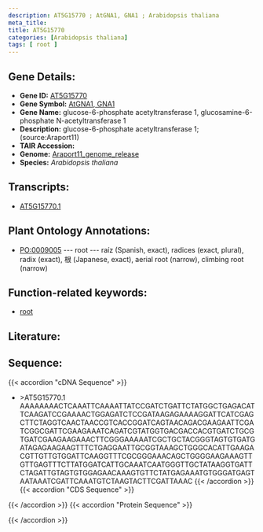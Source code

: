 ```yaml
---
description: AT5G15770 ; AtGNA1, GNA1 ; Arabidopsis thaliana
meta_title:
title: AT5G15770
categories: [Arabidopsis thaliana]
tags: [ root ]
---
```


## Gene Details:
- **Gene ID:** [AT5G15770](https://www.arabidopsis.org/locus?name=AT5G15770)
- **Gene Symbol:** <u>AtGNA1, GNA1</u>
- **Gene Name:** glucose-6-phosphate acetyltransferase 1, glucosamine-6-phosphate N-acetyltransferase 1
- **Description:**   glucose-6-phosphate acetyltransferase 1;(source:Araport11)
- **TAIR Accession:** 
- **Genome:** [Araport11_genome_release](https://www.arabidopsis.org/download/list?dir=Genes%2FAraport11_genome_release)
- **Species:** *Arabidopsis thaliana*

## Transcripts:
   -  [AT5G15770.1](https://www.arabidopsis.org/gene?name=AT5G15770.1)
## Plant Ontology Annotations:
   - [PO:0009005](https://browser.planteome.org/amigo/term/PO:0009005)&nbsp;---&nbsp;root&nbsp;---&nbsp;raíz (Spanish, exact), radices (exact, plural), radix (exact), 根 (Japanese, exact), aerial root (narrow), climbing root (narrow)
## Function-related keywords:
   - [root](/tags/root/)
## Literature:
## Sequence:
{{< accordion "cDNA Sequence" >}}
- \>AT5G15770.1
AAAAAAAACTCAAATTCAAAATTATCCGATCTGATTCTATGGCTGAGACATTCAAGATCCGAAAACTGGAGATCTCCGATAAGAGAAAAGGATTCATCGAGCTTCTAGGTCAACTAACCGTCACCGGATCAGTAACAGACGAAGAATTCGATCGGCGATTCGAAGAAATCAGATCGTATGGTGACGACCACGTGATCTGCGTGATCGAAGAAGAAACTTCGGGAAAAATCGCTGCTACGGGTAGTGTGATGATAGAGAAGAAGTTTCTGAGGAATTGCGGTAAAGCTGGGCACATTGAAGACGTTGTTGTGGATTCAAGGTTTCGCGGGAAACAGCTGGGGAAGAAAGTTGTTGAGTTTCTTATGGATCATTGCAAATCAATGGGTTGCTATAAGGTGATTCTAGATTGTAGTGTGGAGAACAAAGTGTTCTATGAGAAATGTGGGATGAGTAATAAATCGATTCAAATGTCTAAGTACTTCGATTAAAC
{{< /accordion >}}
{{< accordion "CDS Sequence" >}}

{{< /accordion >}}
{{< accordion "Protein Sequence" >}}

{{< /accordion >}}
